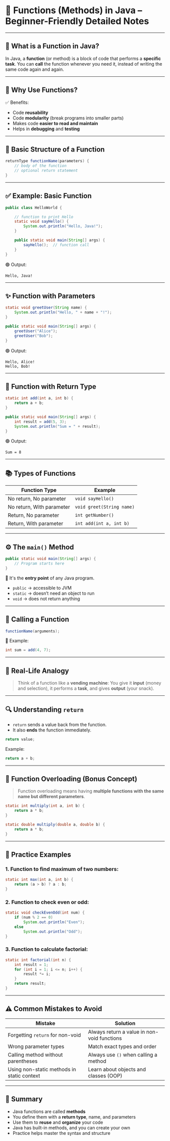 # 🔧 Functions (Methods) in Java – Beginner-Friendly Detailed Notes

---

## 🧠 What is a Function in Java?

In Java, a **function** (or method) is a block of code that performs a **specific task**.
You can **call** the function whenever you need it, instead of writing the same code again and again.

---

## 📌 Why Use Functions?

✅ Benefits:

* Code **reusability**
* Code **modularity** (break programs into smaller parts)
* Makes code **easier to read and maintain**
* Helps in **debugging** and **testing**

---

## 🧱 Basic Structure of a Function

```java
returnType functionName(parameters) {
    // body of the function
    // optional return statement
}
```

---

## ✅ Example: Basic Function

```java
public class HelloWorld {

    // function to print Hello
    static void sayHello() {
        System.out.println("Hello, Java!");
    }

    public static void main(String[] args) {
        sayHello();  // function call
    }
}
```

🟢 Output:

```
Hello, Java!
```

---

## ✨ Function with Parameters

```java
static void greetUser(String name) {
    System.out.println("Hello, " + name + "!");
}

public static void main(String[] args) {
    greetUser("Alice");
    greetUser("Bob");
}
```

🟢 Output:

```
Hello, Alice!
Hello, Bob!
```

---

## 🧮 Function with Return Type

```java
static int add(int a, int b) {
    return a + b;
}

public static void main(String[] args) {
    int result = add(5, 3);
    System.out.println("Sum = " + result);
}
```

🟢 Output:

```
Sum = 8
```

---

## 📚 Types of Functions

| Function Type             | Example                   |
| ------------------------- | ------------------------- |
| No return, No parameter   | `void sayHello()`         |
| No return, With parameter | `void greet(String name)` |
| Return, No parameter      | `int getNumber()`         |
| Return, With parameter    | `int add(int a, int b)`   |

---

## ⚙️ The `main()` Method

```java
public static void main(String[] args) {
    // Program starts here
}
```

📝 It's the **entry point** of any Java program.

* `public` → accessible to JVM
* `static` → doesn’t need an object to run
* `void` → does not return anything

---

## 🔁 Calling a Function

```java
functionName(arguments);
```

📌 Example:

```java
int sum = add(4, 7);
```

---

## 🧠 Real-Life Analogy

> Think of a function like a **vending machine**:
> You give it **input** (money and selection), it performs a **task**, and gives **output** (your snack).

---

## 🔍 Understanding `return`

* `return` sends a value back from the function.
* It also **ends** the function immediately.

```java
return value;
```

Example:

```java
return a + b;
```

---

## 👀 Function Overloading (Bonus Concept)

> Function overloading means having **multiple functions with the same name but different parameters**.

```java
static int multiply(int a, int b) {
    return a * b;
}

static double multiply(double a, double b) {
    return a * b;
}
```

---

## 🧪 Practice Examples

### 1. Function to find maximum of two numbers:

```java
static int max(int a, int b) {
    return (a > b) ? a : b;
}
```

### 2. Function to check even or odd:

```java
static void checkEvenOdd(int num) {
    if (num % 2 == 0)
        System.out.println("Even");
    else
        System.out.println("Odd");
}
```

### 3. Function to calculate factorial:

```java
static int factorial(int n) {
    int result = 1;
    for (int i = 1; i <= n; i++) {
        result *= i;
    }
    return result;
}
```

---

## ⚠️ Common Mistakes to Avoid

| Mistake                                    | Solution                                    |
| ------------------------------------------ | ------------------------------------------- |
| Forgetting `return` for non-void           | Always return a value in non-void functions |
| Wrong parameter types                      | Match exact types and order                 |
| Calling method without parentheses         | Always use `()` when calling a method       |
| Using non-static methods in static context | Learn about objects and classes (OOP)       |

---

## 🧵 Summary

* Java functions are called **methods**
* You define them with a **return type**, name, and parameters
* Use them to **reuse** and **organize** your code
* Java has built-in methods, and you can create your own
* Practice helps master the syntax and structure

